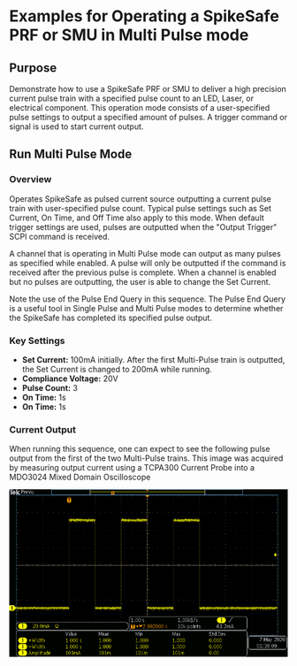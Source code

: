 # Examples for Operating a SpikeSafe PRF or SMU in Multi Pulse mode

## **Purpose**
Demonstrate how to use a SpikeSafe PRF or SMU to deliver a high precision current pulse train with a specified pulse count to an LED, Laser, or electrical component. This operation mode consists of a user-specified pulse settings to output a specified amount of pulses. A trigger command or signal is used to start current output.

## **Run Multi Pulse Mode**

### Overview 
Operates SpikeSafe as pulsed current source outputting a current pulse train with user-specified pulse count. Typical pulse settings such as Set Current, On Time, and Off Time also apply to this mode. When default trigger settings are used, pulses are outputted when the "Output Trigger" SCPI command is received. 

A channel that is operating in Multi Pulse mode can output as many pulses as specified while enabled. A pulse will only be outputted if the command is received after the previous pulse is complete. When a channel is enabled but no pulses are outputting, the user is able to change the Set Current.

Note the use of the Pulse End Query in this sequence. The Pulse End Query is a useful tool in Single Pulse and Multi Pulse modes to determine whether the SpikeSafe has completed its specified pulse output.

### Key Settings 
- **Set Current:** 100mA initially. After the first Multi-Pulse train is outputted, the Set Current is changed to 200mA while running.
- **Compliance Voltage:** 20V
- **Pulse Count:** 3
- **On Time:** 1s
- **On Time:** 1s

### Current Output
When running this sequence, one can expect to see the following pulse output from the first of the two Multi-Pulse trains. This image was acquired by measuring output current using a TCPA300 Current Probe into a MDO3024 Mixed Domain Oscilloscope

![](multi_pulse_output.png)
